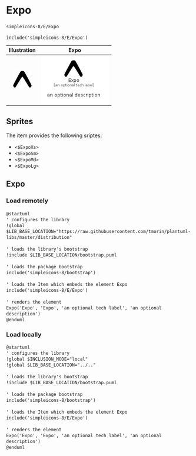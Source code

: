 # Expo


```text
simpleicons-8/E/Expo
```

```text
include('simpleicons-8/E/Expo')
```



| Illustration | Expo |
| :---: | :---: |
| ![illustration for Illustration](../../simpleicons-8/E/Expo.png) | ![illustration for Expo](../../simpleicons-8/E/Expo.Local.png) |



## Sprites
The item provides the following sriptes:

- `<$ExpoXs>`
- `<$ExpoSm>`
- `<$ExpoMd>`
- `<$ExpoLg>`





## Expo

### Load remotely
```plantuml
@startuml
' configures the library
!global $LIB_BASE_LOCATION="https://raw.githubusercontent.com/tmorin/plantuml-libs/master/distribution"

' loads the library's bootstrap
!include $LIB_BASE_LOCATION/bootstrap.puml

' loads the package bootstrap
include('simpleicons-8/bootstrap')

' loads the Item which embeds the element Expo
include('simpleicons-8/E/Expo')

' renders the element
Expo('Expo', 'Expo', 'an optional tech label', 'an optional description')
@enduml
```

### Load locally
```plantuml
@startuml
' configures the library
!global $INCLUSION_MODE="local"
!global $LIB_BASE_LOCATION="../.."

' loads the library's bootstrap
!include $LIB_BASE_LOCATION/bootstrap.puml

' loads the package bootstrap
include('simpleicons-8/bootstrap')

' loads the Item which embeds the element Expo
include('simpleicons-8/E/Expo')

' renders the element
Expo('Expo', 'Expo', 'an optional tech label', 'an optional description')
@enduml
```

